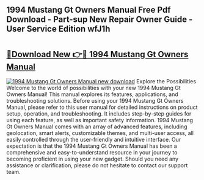 ## 1994 Mustang Gt Owners Manual Free Pdf Download - Part-sup New Repair Owner Guide - User Service Edition wfJ1h

# <h2><a href="http://bc31953.oget.top/?id=1994+Mustang+Gt+Owners+Manual">🔗Download New 👉🔴 1994 Mustang Gt Owners Manual</a></h2>

[![1994 Mustang Gt Owners Manual new download](https://i.imgur.com/5g1atiW.png)](http://bc31953.oget.top/?id=1994+Mustang+Gt+Owners+Manual)
Explore the Possibilities Welcome to the world of possibilities with your new 1994 Mustang Gt Owners Manual! This manual explores its features, applications, and troubleshooting solutions. Before using your 1994 Mustang Gt Owners Manual, please refer to this user manual for detailed instructions on product setup, operation, and troubleshooting. It includes step-by-step guides for using each feature, as well as important safety information. 1994 Mustang Gt Owners Manual comes with an array of advanced features, including geolocation, smart alerts, customizable themes, and multi-user access, all easily controlled through the user-friendly and intuitive interface. Our expectation is that the 1994 Mustang Gt Owners Manual has been a comprehensive and easy-to-understand resource in your journey to becoming proficient in using your new gadget. Should you need any assistance or clarification, please do not hesitate to contact our support team.
